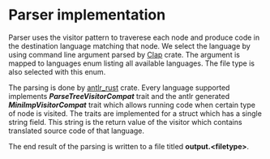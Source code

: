 # Parser implementation

Parser uses the visitor pattern to traverese each node and produce code in the destination
language matching that node. We select the language by using command line argument parsed
by [Clap](https://crates.io/crates/clap) crate. The argument is mapped to languages enum listing all available languages.
The file type is also selected with this enum.

The parsing is done by [antlr\_rust](https://crates.io/crates/antlr-rust) crate. Every language supported implements ***ParseTreeVisitorCompat*** trait and
the antlr generated ***MiniImpVisitorCompat*** trait which allows running code when certain type of node is visited.
The traits are implemented for a struct which has a single string field. This string is the return value of the
visitor which contains translated source code of that language.

The end result of the parsing is written to a file titled **output.\<filetype\>**.
